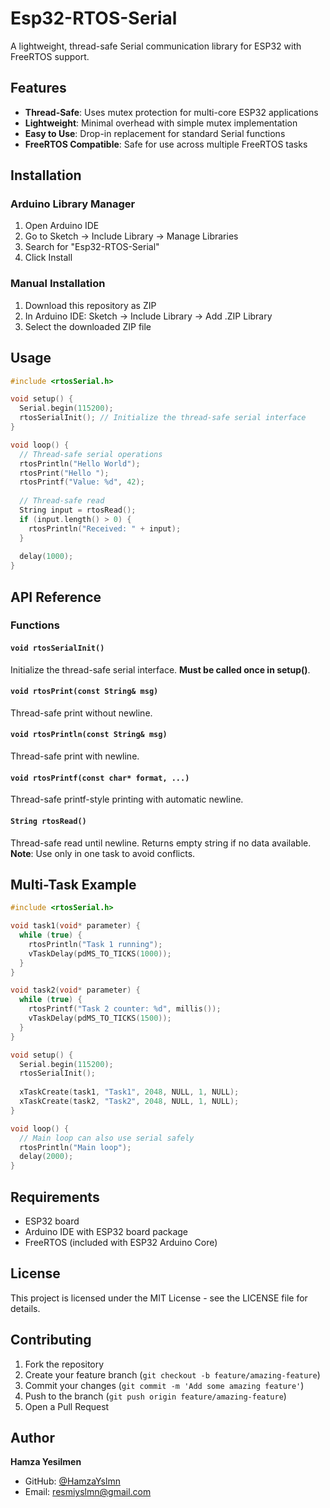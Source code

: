 # Esp32-RTOS-Serial

A lightweight, thread-safe Serial communication library for ESP32 with FreeRTOS support.

## Features

- **Thread-Safe**: Uses mutex protection for multi-core ESP32 applications
- **Lightweight**: Minimal overhead with simple mutex implementation
- **Easy to Use**: Drop-in replacement for standard Serial functions
- **FreeRTOS Compatible**: Safe for use across multiple FreeRTOS tasks

## Installation

### Arduino Library Manager
1. Open Arduino IDE
2. Go to Sketch → Include Library → Manage Libraries
3. Search for "Esp32-RTOS-Serial"
4. Click Install

### Manual Installation
1. Download this repository as ZIP
2. In Arduino IDE: Sketch → Include Library → Add .ZIP Library
3. Select the downloaded ZIP file

## Usage

```cpp
#include <rtosSerial.h>

void setup() {
  Serial.begin(115200);
  rtosSerialInit(); // Initialize the thread-safe serial interface
}

void loop() {
  // Thread-safe serial operations
  rtosPrintln("Hello World");
  rtosPrint("Hello ");
  rtosPrintf("Value: %d", 42);
  
  // Thread-safe read 
  String input = rtosRead();
  if (input.length() > 0) {
    rtosPrintln("Received: " + input);
  }
  
  delay(1000);
}
```

## API Reference

### Functions

#### `void rtosSerialInit()`
Initialize the thread-safe serial interface. **Must be called once in setup()**.

#### `void rtosPrint(const String& msg)`
Thread-safe print without newline.

#### `void rtosPrintln(const String& msg)`
Thread-safe print with newline.

#### `void rtosPrintf(const char* format, ...)`
Thread-safe printf-style printing with automatic newline.

#### `String rtosRead()`
Thread-safe read until newline. Returns empty string if no data available.
**Note**: Use only in one task to avoid conflicts.

## Multi-Task Example

```cpp
#include <rtosSerial.h>

void task1(void* parameter) {
  while (true) {
    rtosPrintln("Task 1 running");
    vTaskDelay(pdMS_TO_TICKS(1000));
  }
}

void task2(void* parameter) {
  while (true) {
    rtosPrintf("Task 2 counter: %d", millis());
    vTaskDelay(pdMS_TO_TICKS(1500));
  }
}

void setup() {
  Serial.begin(115200);
  rtosSerialInit();
  
  xTaskCreate(task1, "Task1", 2048, NULL, 1, NULL);
  xTaskCreate(task2, "Task2", 2048, NULL, 1, NULL);
}

void loop() {
  // Main loop can also use serial safely
  rtosPrintln("Main loop");
  delay(2000);
}
```

## Requirements

- ESP32 board
- Arduino IDE with ESP32 board package
- FreeRTOS (included with ESP32 Arduino Core)

## License

This project is licensed under the MIT License - see the LICENSE file for details.

## Contributing

1. Fork the repository
2. Create your feature branch (`git checkout -b feature/amazing-feature`)
3. Commit your changes (`git commit -m 'Add some amazing feature'`)
4. Push to the branch (`git push origin feature/amazing-feature`)
5. Open a Pull Request

## Author

**Hamza Yesilmen**
- GitHub: [@HamzaYslmn](https://github.com/HamzaYslmn)
- Email: resmiyslmn@gmail.com
